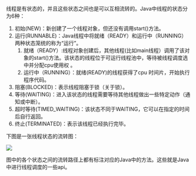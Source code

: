 线程是有状态的，并且这些状态之间也是可以互相流转的。Java中线程的状态分为6种：

1. 初始(NEW)：新创建了一个线程对象，但还没有调用start()方法。
2. 运行(RUNNABLE)：Java线程中将就绪（READY）和运行中（RUNNING）两种状态笼统的称为“运行”。
   1. 就绪（READY）:线程对象创建后，其他线程(比如main线程）调用了该对象的start()方法。该状态的线程位于可运行线程池中，等待被线程调度选中并分配cpu使用权 。
   2. 运行中（RUNNING）：就绪(READY)的线程获得了cpu 时间片，开始执行程序代码。
3. 阻塞(BLOCKED)：表示线程阻塞于锁（关于锁）。
4. 等待(WAITING)：进入该状态的线程需要等待其他线程做出一些特定动作（通知或中断）。
5. 超时等待(TIMED_WAITING)：该状态不同于WAITING，它可以在指定的时间后自行返回。
6. 终止(TERMINATED)：表示该线程已经执行完毕。

下图是一张线程状态的流转图：

![](https://tva1.sinaimg.cn/large/e6c9d24egy1h0vco9fpb2j20w30lfgmt.jpg)

图中的各个状态之间的流转路径上都有标注对应的Java中的方法。这些就是Java中进行线程调度的一些api。 